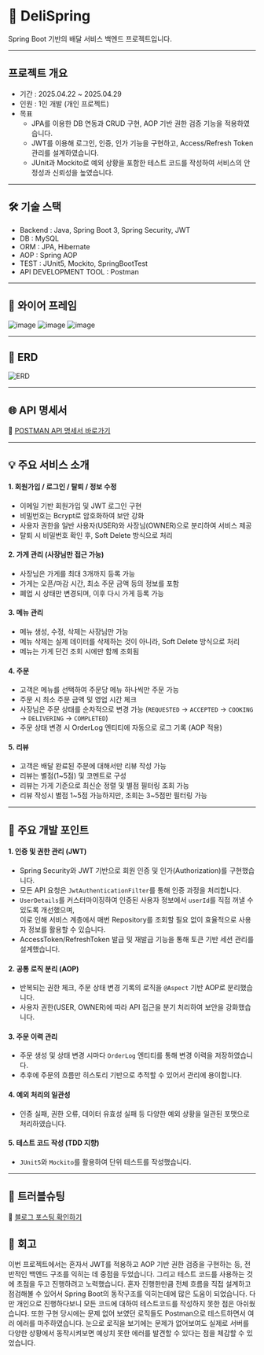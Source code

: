 # 🛵 DeliSpring
Spring Boot 기반의 배달 서비스 백엔드 프로젝트입니다.

----

## 프로젝트 개요
- 기간 : 2025.04.22 ~ 2025.04.29
- 인원 : 1인 개발 (개인 프로젝트)
- 목표
  - JPA를 이용한 DB 연동과 CRUD 구현, AOP 기반 권한 검증 기능을 적용하였습니다.
  - JWT를 이용해 로그인, 인증, 인가 기능을 구현하고, Access/Refresh Token 관리를 설계하였습니다.
  - JUnit과 Mockito로 예외 상황을 포함한 테스트 코드를 작성하여 서비스의 안정성과 신뢰성을 높였습니다.


----

## 🛠 기술 스택
- Backend : Java, Spring Boot 3, Spring Security, JWT
- DB : MySQL
- ORM : JPA, Hibernate
- AOP : Spring AOP
- TEST : JUnit5, Mockito, SpringBootTest
- API DEVELOPMENT TOOL : Postman


---

## 🎨 와이어 프레임
![image](https://github.com/user-attachments/assets/c2d33bb2-a6f0-45a0-af49-ccc85aa49627)
![image](https://github.com/user-attachments/assets/67b90e73-6274-47df-a078-10a355cdf9d2)
![image](https://github.com/user-attachments/assets/d5a1f25a-cdd3-4e32-a69f-2a2ff1c38e45)

---

## 🧩 ERD
![ERD](https://github.com/user-attachments/assets/62b0166e-09be-4a1e-90bc-3a2368bb88f2)

---

## 🌐 API 명세서
 📮 [POSTMAN API 명세서 바로가기](https://documenter.getpostman.com/view/43269199/2sB2j3BXX3)

---

## 💡 주요 서비스 소개
#### 1. 회원가입 / 로그인 / 탈퇴 / 정보 수정
- 이메일 기반 회원가입 및 JWT 로그인 구현
- 비밀번호는 Bcrypt로 암호화하여 보안 강화
- 사용자 권한을 일반 사용자(USER)와 사장님(OWNER)으로 분리하여 서비스 제공
- 탈퇴 시 비밀번호 확인 후, Soft Delete 방식으로 처리

#### 2. 가게 관리 (사장님만 접근 가능)
- 사장님은 가게를 최대 3개까지 등록 가능
- 가게는 오픈/마감 시간, 최소 주문 금액 등의 정보를 포함
- 폐업 시 상태만 변경되며, 이후 다시 가게 등록 가능

#### 3. 메뉴 관리
- 메뉴 생성, 수정, 삭제는 사장님만 가능
- 메뉴 삭제는 실제 데이터를 삭제하는 것이 아니라, Soft Delete 방식으로 처리
- 메뉴는 가게 단건 조회 시에만 함께 조회됨

#### 4. 주문
- 고객은 메뉴를 선택하여 주문당 메뉴 하나씩만 주문 가능
- 주문 시 최소 주문 금액 및 영업 시간 체크
- 사장님은 주문 상태를 순차적으로 변경 가능 (`REQUESTED` → `ACCEPTED` → `COOKING` → `DELIVERING` → `COMPLETED`)
- 주문 상태 변경 시 OrderLog 엔티티에 자동으로 로그 기록 (AOP 적용)

#### 5. 리뷰
- 고객은 배달 완료된 주문에 대해서만 리뷰 작성 가능
- 리뷰는 별점(1~5점) 및 코멘트로 구성
- 리뷰는 가게 기준으로 최신순 정렬 및 별점 필터링 조회 가능
- 리뷰 작성시 별점 1~5점 가능하지만, 조회는 3~5점만 필터링 가능

---

## 💫 주요 개발 포인트

#### 1. 인증 및 권한 관리 (JWT)
- Spring Security와 JWT 기반으로 회원 인증 및 인가(Authorization)를 구현했습니다.
- 모든 API 요청은 `JwtAuthenticationFilter`를 통해 인증 과정을 처리합니다.
- `UserDetails`를 커스터마이징하여 인증된 사용자 정보에서 `userId`를 직접 꺼낼 수 있도록 개선했으며,  
  이로 인해 서비스 계층에서 매번 Repository를 조회할 필요 없이 효율적으로 사용자 정보를 활용할 수 있습니다.
- AccessToken/RefreshToken 발급 및 재발급 기능을 통해 토큰 기반 세션 관리를 설계했습니다.

#### 2. 공통 로직 분리 (AOP)
- 반복되는 권한 체크, 주문 상태 변경 기록의 로직을 `@Aspect` 기반 AOP로 분리했습니다.
- 사용자 권한(USER, OWNER)에 따라 API 접근을 분기 처리하여 보안을 강화했습니다.

#### 3. 주문 이력 관리
- 주문 생성 및 상태 변경 시마다 `OrderLog` 엔티티를 통해 변경 이력을 저장하였습니다.
- 추후에 주문의 흐름만 히스토리 기반으로 추적할 수 있어서 관리에 용이합니다.

#### 4. 예외 처리의 일관성
- 인증 실패, 권한 오류, 데이터 유효성 실패 등 다양한 예외 상황을 일관된 포맷으로 처리하였습니다.

#### 5. 테스트 코드 작성 (TDD 지향)
- `JUnit5`와 `Mockito`를 활용하여 단위 테스트를 작성했습니다.

---

## 🚀 트러블슈팅
🧾 [블로그 포스팅 확인하기](https://codinghanni.tistory.com/69)

## 🔖 회고
이번 프로젝트에서는 혼자서 JWT를 적용하고 AOP 기반 권한 검증을 구현하는 등, 전반적인 백엔드 구조를 익히는 데 중점을 두었습니다. 그리고 테스트 코드를 사용하는 것에 초점을 두고 진행하려고 노력했습니다. 혼자 진행한만큼 전체 흐름을 직접 설계하고 점검해볼 수 있어서 Spring Boot의 동작구조를 익히는데에 많은 도움이 되었습니다. 다만 개인으로 진행하다보니 모든 코드에 대하여 테스트코드를 작성하지 못한 점은 아쉬웠습니다. 또한 구현 당시에는 문제 없어 보였던 로직들도 Postman으로 테스트하면서 여러 에러를 마주하였습니다. 눈으로 로직을 보기에는 문제가 없어보여도 실제로 서버를 다양한 상황에서 동작시켜보면 예상치 못한 에러를 발견할 수 있다는 점을 체감할 수 있었습니다.

